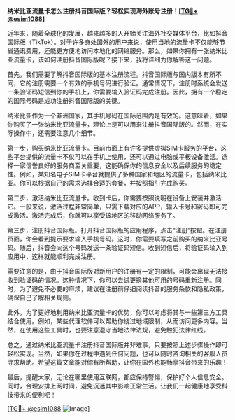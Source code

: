 **纳米比亚流量卡怎么注册抖音国际版？轻松实现海外账号注册！[[TG💪+ @esim1088](https://t.me/s/esim1088)]**

近年来，随着全球化的发展，越来越多的人开始关注海外社交媒体平台，比如抖音国际版（TikTok）。对于许多身处国外的用户来说，使用当地的流量卡不仅能够节省通讯费用，还能更方便地访问本地化的网络服务。那么，如果你拥有一张纳米比亚流量卡，该如何注册抖音国际版呢？接下来，我将详细为你解答这一问题。

首先，我们需要了解抖音国际版的基本注册流程。抖音国际版与国内版本有所不同，它的注册需要一个有效的手机号码进行验证。通常情况下，注册时系统会发送一条验证码短信到你的手机上，你需要输入验证码完成注册。因此，拥有一个稳定的国际号码是成功注册抖音国际版的关键。

纳米比亚作为一个非洲国家，其手机号码在国际范围内是有效的。这意味着，如果你购买了一张纳米比亚流量卡，理论上是可以用来注册抖音国际版的。然而，在实际操作中，还需要注意几个细节。

第一步，购买纳米比亚流量卡。目前市面上有许多提供虚拟SIM卡服务的平台，这些平台提供的流量卡不仅可以在手机上使用，还可以通过电脑或平板设备激活。选择一家信誉良好的服务商至关重要，这能确保你的信息安全以及后续服务的稳定性。例如，某知名电子SIM卡平台就提供了多种国家和地区的流量卡，包括纳米比亚。你可以根据自己的需求选择合适的套餐，并按照指引完成购买。

第二步，激活纳米比亚流量卡。收到卡后，你需要按照说明在设备上安装并激活它。一般来说，激活过程非常简单，只需下载对应的APP，输入卡号和密码即可完成激活。激活完成后，你就可以享受该地区的移动网络服务了。

第三步，注册抖音国际版。打开抖音国际版的应用程序，点击“注册”按钮。在注册页面，你会看到提示要求输入手机号码。这时，你需要填写之前购买的纳米比亚号码。随后，抖音会向这个号码发送一条验证码短信。收到短信后，将验证码输入到应用中，这样就能顺利完成注册。

需要注意的是，由于抖音国际版对新用户的注册有一定的限制，可能会出现无法接收到验证码的情况。这种情况下，你可以尝试更换其他可用的号码重新注册。同时，为了避免不必要的麻烦，建议在注册前仔细阅读抖音的服务条款和隐私政策，确保自己了解相关规则。

此外，为了更好地利用纳米比亚流量卡的优势，你可以考虑将其与一些第三方工具结合使用。例如，某些代理软件可以帮助你绕过地域限制，从而访问更多内容。当然，在使用这些工具时，也要注意遵守当地法律法规，避免触犯法律红线。

总之，通过纳米比亚流量卡注册抖音国际版并非难事，只要按照上述步骤操作即可轻松实现。当然，如果你在过程中遇到任何问题，也可以随时咨询相关的客服人员寻求帮助。希望这篇文章能对你有所帮助，让你在国外也能畅享抖音带来的乐趣！

最后，提醒大家，无论在哪里使用互联网，都应保持警惕，保护好个人信息安全。同时，合理安排上网时间，避免沉迷其中影响正常生活。让我们一起健康地享受科技带来的便利吧！

[[TG💪+ @esim1088](https://t.me/s/esim1088) ![Image](https://i.postimg.cc/4NQfJmqS/Snipaste-2025-05-13-00-14-12.png)]